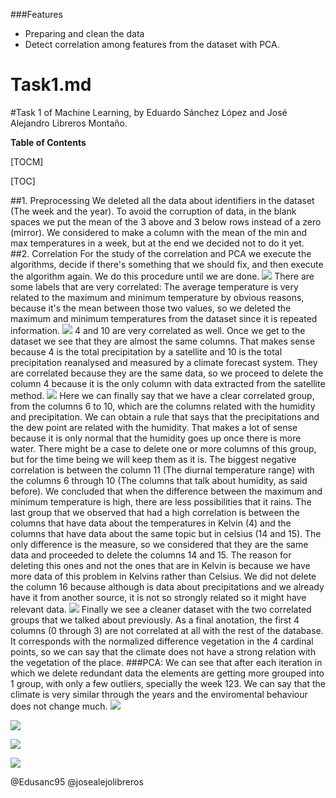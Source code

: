 ###Features

- Preparing and clean the data
- Detect correlation among features from the dataset with PCA.

# Task1.md
#Task 1 of Machine Learning, by Eduardo Sánchez López and José Alejandro Libreros Montaño.



**Table of Contents**

[TOCM]

[TOC]


##1. Preprocessing
We deleted all the data about identifiers in the dataset (The week and the year).
To avoid the corruption of data, in the blank spaces we put the mean of the 3 above and 3 below rows instead of a zero (mirror).
We considered to make a column with the mean of the min and max temperatures in a week, but at the end we decided not to do it yet.
##2. Correlation
For the study of the correlation and PCA we execute the algorithms, decide if there's something that we should fix, and then execute the algorithm again. We do this procedure until we are done.
![](https://raw.githubusercontent.com/Edusanc95/MachineLearning/master/Task1/images/correlation.png)
There are some labels that are very correlated: The average temperature is very related to the maximum and minimum temperature by obvious reasons, because it's the mean between those two values, so we deleted the maximum and minimum temperatures from the dataset since it is repeated information.
![](https://raw.githubusercontent.com/Edusanc95/MachineLearning/master/Task1/images/correlation2.png)
4 and 10 are very correlated as well. Once we get to the dataset we see that they are almost the same columns. That makes sense because 4 is the total precipitation by a satellite and 10 is the total precipitation reanalysed and measured by a climate forecast system. They are correlated because they are the same data, so we proceed to delete the column 4 because it is the only column with data extracted from the satellite method.
![](https://raw.githubusercontent.com/Edusanc95/MachineLearning/master/Task1/images/correlation3.png)
Here we can finally say that we have a clear correlated group, from the columns 6 to 10, which are the columns related with the humidity and precipitation. We can obtain a rule that says that the precipitations and the dew point are related with the humidity. That makes a lot of sense because it is only normal that the humidity goes up once there is more water. There might be a case to delete one or more columns of this group, but for the time being we will keep them as it is.
The biggest negative correlation is between the column 11 (The diurnal temperature range) with the columns 6 through 10 (The columns that talk about humidity, as said before). We concluded that when the difference between the maximum and minimum temperature is high, there are less possibilities that it rains. The last group that we observed that had a high correlation is between the columns that have data about the temperatures in Kelvin (4) and the columns that have data about the same topic but in celsius (14 and 15). The only difference is the measure, so we considered that they are the same data and proceeded to delete the columns 14 and 15. The reason for deleting this ones and not the ones that are in Kelvin is because we have more data of this problem in Kelvins rather than Celsius.
We did not delete the column 16 because although is data about precipitations and we already have it from another source, it is not so strongly related so it might have relevant data.
![](https://raw.githubusercontent.com/Edusanc95/MachineLearning/master/Task1/images/correlation4.png)
Finally we see a cleaner dataset with the two correlated groups that we talked about previously.
As a final anotation, the first 4 columns (0 through 3) are not correlated at all with the rest of the database. It corresponds with the normalized difference vegetation in the 4 cardinal points, so we can say that the climate does not have a strong relation with the vegetation of the place.
###PCA:
We can see that after each iteration in which we delete redundant data the elements are getting more grouped into 1 group, with only a few outliers, specially the week 123. We can say that the climate is very similar through the years and the enviromental behaviour does not change much.
![](https://raw.githubusercontent.com/Edusanc95/MachineLearning/master/Task1/images/first-iteration.png)

![](https://raw.githubusercontent.com/Edusanc95/MachineLearning/master/Task1/images/second-iteration.png)

![](https://raw.githubusercontent.com/Edusanc95/MachineLearning/master/Task1/images/third-iteration.png)

![](https://raw.githubusercontent.com/Edusanc95/MachineLearning/master/Task1/images/fourth-iteration.png)


@Edusanc95
@josealejolibreros


